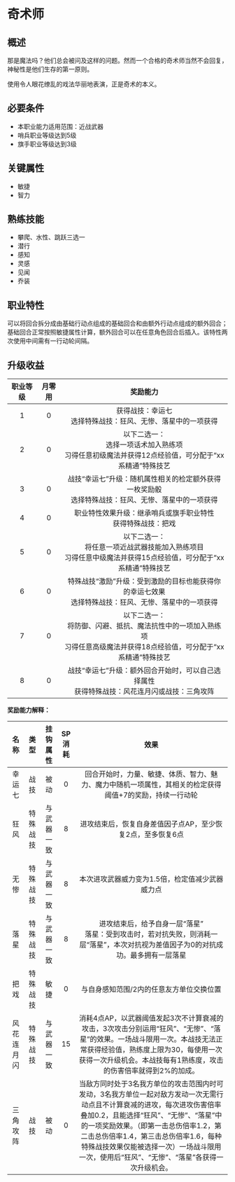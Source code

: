 # 奇术师

## 概述

那是魔法吗？他们总会被问及这样的问题。然而一个合格的奇术师当然不会回复，神秘性是他们生存的第一原则。

使用令人眼花缭乱的戏法华丽地表演，正是奇术的本义。

## 必要条件

* 本职业能力适用范围：近战武器
* 哨兵职业等级达到5级
* 旗手职业等级达到3级

## 关键属性

* 敏捷
* 智力

## 熟练技能

* 攀爬、水性、跳跃三选一
* 潜行
* 感知
* 灵感
* 见闻
* 乔装

## 职业特性

可以将回合拆分成由基础行动点组成的基础回合和由额外行动点组成的额外回合；基础回合正常按照敏捷属性计算，额外回合可以在任意角色回合后插入。该特性两次使用中间需有一行动轮间隔。

## 升级收益

职业等级|月零用|奖励能力
:--:|:--:|:--:
1|0|获得战技：幸运七<br>选择特殊战技：狂风、无惨、落星中的一项获得
2|0|以下二选一：<br>选择一项话术加入熟练项<br>习得任意初级魔法并获得12点经验值，可分配于“xx系精通”特殊技艺
3|0|战技“幸运七”升级：随机属性相关的检定额外获得一枚奖励骰<br>选择特殊战技：狂风、无惨、落星中的一项获得
4|0|职业特性效果升级：继承哨兵或旗手职业特性<br>获得特殊战技：把戏
5|0|以下二选一：<br>将任意一项近战武器技能加入熟练项目<br>习得任意中级魔法并获得15点经验值，可分配于“xx系精通”特殊技艺
6|0|特殊战技“激励”升级：受到激励的目标也能获得你的幸运七效果<br>选择特殊战技：狂风、无惨、落星中的一项获得
7|0|以下二选一：<br>将防御、闪避、抵抗、魔法抗性中的一项加入熟练项<br>习得任意高级魔法并获得18点经验值，可分配于“xx系精通”特殊技艺
8|0|战技“幸运七”升级：额外回合开始时，可以自己选择属性<br>获得特殊战技：风花连月闪或战技：三角攻阵

**奖励能力解释：**

名称|类型|挂钩属性|SP消耗|效果
:--:|:--:|:--:|:--:|:--:
幸运七|战技|被动|0|回合开始时，力量、敏捷、体质、智力、魅力、魔力中随机一项属性，其相关的检定获得阈值+7的奖励，持续一行动轮
狂风|特殊战技|与武器一致|8|进攻结束后，恢复自身差值因子点AP，至少恢复2点，至多恢复6点
无惨|特殊战技|与武器一致|8|本次进攻武器威力变为1.5倍，检定值减少武器威力点
落星|特殊战技|与武器一致|8|进攻结束后，给予自身一层“落星”<br>落星：受到攻击时，若对抗失败，则消耗一层“落星”，本次对抗视为差值因子为0的对抗成功。最多拥有一层落星
把戏|特殊战技|敏捷|0|与自身感知范围/2内的任意友方单位交换位置
风花连月闪|特殊战技|与武器一致|15|消耗4点AP，以武器阈值发起3次不计算衰减的攻击，3次攻击分别运用“狂风”、“无惨”、“落星”的效果。一场战斗限用一次。本战技无法正常获得经验值，熟练度上限为30，每使用一次获得一次升级机会。本战技每有1熟练度，攻击的伤害倍率就得到2%的加成。
三角攻阵|战技|被动|0|当敌方同时处于3名我方单位的攻击范围内时可发动，3名我方单位一起对敌方发动一次无需行动点且不计算衰减的进攻，每次进攻伤害倍率叠加0.2，且能选择“狂风”、“无惨”、“落星”中的一项奖励效果。（即第一击总伤倍率1.2，第二击总伤倍率1.4，第三击总伤倍率1.6，每种特殊战技效果仅能被选择一次）一场战斗限用一次，使用后“狂风”、“无惨”、“落星”各获得一次升级机会。
